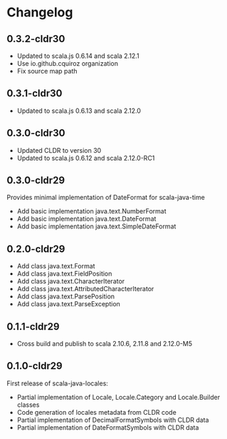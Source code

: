 # Changelog

## 0.3.2-cldr30

* Updated to scala.js 0.6.14 and scala 2.12.1
* Use io.github.cquiroz organization
* Fix source map path

## 0.3.1-cldr30

* Updated to scala.js 0.6.13 and scala 2.12.0

## 0.3.0-cldr30

* Updated CLDR to version 30
* Updated to scala.js 0.6.12 and scala 2.12.0-RC1

## 0.3.0-cldr29

Provides minimal implementation of DateFormat for scala-java-time

* Add basic implementation java.text.NumberFormat
* Add basic implementation java.text.DateFormat
* Add basic implementation java.text.SimpleDateFormat

## 0.2.0-cldr29

* Add class java.text.Format
* Add class java.text.FieldPosition
* Add class java.text.CharacterIterator
* Add class java.text.AttributedCharacterIterator
* Add class java.text.ParsePosition
* Add class java.text.ParseException

## 0.1.1-cldr29

* Cross build and publish to scala 2.10.6, 2.11.8 and 2.12.0-M5

## 0.1.0-cldr29

First release of scala-java-locales:

* Partial implementation of Locale, Locale.Category and Locale.Builder classes
* Code generation of locales metadata from CLDR code
* Partial implementation of DecimalFormatSymbols with CLDR data
* Partial implementation of DateFormatSymbols with CLDR data
